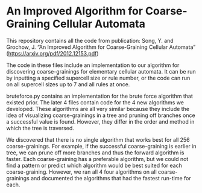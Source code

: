 # An Improved Algorithm for Coarse-Graining Cellular Automata

This repository contains all the code from publication: Song, Y. and Grochow, J. “An Improved Algorithm for Coarse-Graining Cellular Automata” 
(https://arxiv.org/pdf/2012.12153.pdf)

The code in these files include an implementation to our algorithm for discovering coarse-grainings for elementary cellular automata. It can be run by inputting a specified supercell size or rule number, or the code can run on all supercell sizes up to 7 and all rules at once.

bruteforce.py contains an implementation for the brute force algorithm that existed prior. The later 4 files contain code for the 4 new algorithms we developed. These algorithms are all very similar because they include the idea of visualizing coarse-grainings in a tree and pruning off branches once a successful value is found. However, they differ in the order and method in which the tree is traversed. 

We discovered that there is no single algorithm that works best for all 256 coarse-grainings. For example, if the successful coarse-graining 
is earlier in tree, we can prune off more branches and thus the forward algorithm is faster. Each coarse-graining has a preferable algorithm, 
but we could not find a pattern or predict which algorithm would be best suited for each coarse-graining. However, we ran all 4 four
algorithms on all coarse-grainings and documented the algorithms that had the fastest run-time for each.
